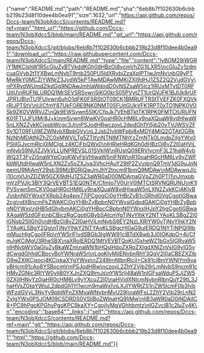 {"name":"README.md","path":"README.md","sha":"6eb8b7f102630b6cbbb219b23d8f10dee4b0ea91","size":1632,"url":"https://api.github.com/repos/Dccs-team/N3obXdccS/contents/README.md?ref=main","html_url":"https://github.com/Dccs-team/N3obXdccS/blob/main/README.md","git_url":"https://api.github.com/repos/Dccs-team/N3obXdccS/git/blobs/6eb8b7f102630b6cbbb219b23d8f10dee4b0ea91","download_url":"https://raw.githubusercontent.com/Dccs-team/N3obXdccS/main/README.md","type":"file","content":"IyBOM29iWGRjY1MKClshW1R5cGluZyBTVkddKGh0dHBzOi8vcmVhZG1lLXR5\ncGluZy1zdmcuaGVyb2t1YXBwLmNvbT9mb250PU5ldXRvbiZzaXplPTIwJmNv\nbG9yPTMwRkY0MCZiYWNrZ3JvdW5kPTAwMDAwMMKiZXI9dHJ1ZSZ2Q2VudGVy\nPXRydWUmd2lkdGg9NDAwJmhlaWdodD0yNSZsaW5lcz1IRUxMTytDT0RFUitU\nRUFNLURDQ1MrSEVSRSvwn5iKO0krS05PVytZT1UrQVJFK1BJUk8rUFJPR1JB\nTU1FUivwn6uhO1dFK0FSRStOT09CK1BMRUFTRStTVEFZK0FXQVkrRlJPTStV\nU/CfmY87UkFORE9NK0NMT05FUitGUkVFK1RPT0xTO1NPK0VOSk9ZK0VWRVJZ\nQk9EWSvwn5SlK/CfpJk7VEhBTktTK1RPK0FMTCtURUFNK01FTUJFUlMr8J+k\nmSvwn6WwKV0oaHR0cHM6Ly9naXQuaW8vdHlwaW5nLXN2ZykKCjxpbWcgc3Jj\nPSJodHRwczovL2dpdGh1Yi5jb20vTVJWSVZFSy1DT0RFUi9EZWNvbXBpbGVy\nL2Jsb2IvbWFpbi8xMDY4MjQ2OTAtOGRkNzNhMDAtNjZhZC0xMWViLTg5ZTIt\nNTNlMTNhYzZmNTk0LmdpZiIgYWx0PSIiIGJvcmRlcj0iMCIgLz4KCiFbQWx0\nIHRleHRdKGh0dHBzOi8vZ2l0aHViLmNvbS9NUlZJVkVLLUNPREVSL01SVklW\nRUstQ09ERVIvcmF3L21haW4vbWQ3T3FyZi5naWYpCgoKWyFbVHlwaW5nIFNW\nR10oaHR0cHM6Ly9yZWFkbWUtdHlwaW5nLXN2Zy5oZXJva3VhcHAuY29tP2Zv\nbnQ9TmV1dG9uJnNpemU9MjAmY29sb3I9MzBGRjQwJmJhY2tncm91bmQ9MDAw\nMDAwwqJlcj10cnVlJnZDZW50ZXI9dHJ1ZSZ3aWR0aD00MDAmaGVpZ2h0PTI1\nJmxpbmVzPVJlc3BlY3QrVEVBTS1EQ0NTK/CfmIo7V0UrV0lMTCtSRVNQRUNU\nK1lPVSvwn5mCKV0oaHR0cHM6Ly9naXQuaW8vdHlwaW5nLXN2ZykKCiAKIyBJ\nbnN0YWxsYXRpb24g4piv77iPCgogCi0gYHBrZyB1cGRhdGVgCgotIGBwa2cg\ndXBncmFkZWAKCi0gYHBrZyBpbnN0YWxsIGdpdGAKCi0gYHBrZyBpbnN0YWxs\nIHB5dGhvbmAKCi0gYHBpcCBpbnN0YWxsIHJpY2hgCgotIGBwaXAgaW5zdGFs\nbCBiczRgCgotIGBybSAtcmYgTjNvYlhkY2NTYAoKLSBgZ2l0IGNsb25lIGh0\ndHBzOi8vZ2l0aHViLmNvbS9EY2NzLXRlYW0vTjNvYlhkY2NTYAoKLSBgY2Qg\nTjNvYlhkY2NTYAoKLSBgcHl0aG9uIERDQ1NYTjNPQl9lbmMucHlgCgojIFRo\nYW5rIFlvdSBGb3IgWW91ciBTdXBwb3J0IOKdpO+4j/CfmJgKCiMgU3RheSBX\naXRoIERDQ1MtVEVBTQoKUGxheWZ1bGx5IGRvaW5nIHNvbWV0aGluZyBkaWZm\naWN1bHQsIHdoZXRoZXIgdXNlZnVsIG9yIG5vdCwgdGhhdCBpcyBoYWNraW5n\nLgoKIyMjIENvbnRhY3QgV2l0aCBEZXZlbG9wZXIKCjxocj4KCjxkaXYgYWxp\nZ249ImNlbnRlciI+Ck91ciBmYWNlYm9vayBHcm91cAo8YSBocmVmPSJodHRw\nczovL2ZhY2Vib29rLmNvbS9ncm91cHMvZGNjc3RlYW0vIiB0YXJnZXQ9ImJs\nYW5rIj48aW1nIGFsaWduPSJjZW50ZXIiIHNyYz0iaHR0cHM6Ly9yYXcuZ2l0\naHVidXNlcmNvbnRlbnQuY29tL3JhaHVsZGtqYWluL2dpdGh1Yi1wcm9maWxl\nLXJlYWRtZS1nZW5lcmF0b3IvbWFzdGVyL3NyYy9pbWFnZXMvaWNvbnMvU29j\naWFsL2ZhY2Vib29rLnN2ZyIgYWx0PSJOM09CSDRDS0VSIiBoZWlnaHQ9IjMw\nIiB3aWR0aD0iNDAiIC8+PC9hPgoKPGhyPgoKPC9kaXY+CgojIyMgVGhhbmtz\nIGZvciB1c2luZy4K\n","encoding":"base64","_links":{"self":"https://api.github.com/repos/Dccs-team/N3obXdccS/contents/README.md?ref=main","git":"https://api.github.com/repos/Dccs-team/N3obXdccS/git/blobs/6eb8b7f102630b6cbbb219b23d8f10dee4b0ea91","html":"https://github.com/Dccs-team/N3obXdccS/blob/main/README.md"}}
